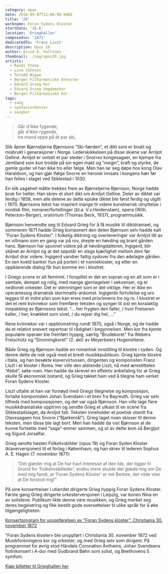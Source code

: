 ```yaml
---
category: opus
date: 2018-05-07T12:00:00.048Z
title: '20'
workname: Foran Sydens Kloster
startDate: '15.6'
location: 'Grieghallen'
composedin: '1871'
dedicatedTo: 'Franz Liszt'
description: Opus 20
author: Arvid O. Vollsnes
thumbnail: ./img/opus20.jpg
artists:
  - Randi Stene
  - Lina Johnson
  - Torodd Wigum
  - Bergen Filharmoniske Orkester
  - Edvard Grieg Kor
  - Edvard Grieg Ungdomskor
  - Bergen Filharmoniske Kor
tags:
  - sang
  - symfoniorkester
  - sangkor
---
```

> Går d’ikke fygende,  
går d’ikke rygende,  
tre mand oppe på ét par ski,

Slik åpner Bjørnstjerne Bjørnsons “Ski-færden”, et dikt som er brukt og misbrukt i generasjoner i Norge. Lederskikkelsen på disse skiene var Arnljot Gelline. Arnljot er omtalt et par steder i Snorres kongesagaer, en kjempe fra Jemtland som kun trodde på sin egen makt og “megin”, kraft og styrke, de gamle guder vil han ikke tro eller følge. Men han lar seg døpe hos kong Olav Haraldson, og han gjør ifølge Snorre en heroisk innsats i kongens hær før han felles i slaget ved Stiklestad i 1030.

En slik sagahelt måtte trekkes frem av Bjørnstjerne Bjørnson, Norge hadde bruk for helter. Han skrev et stort dikt om Arnljot Gelline. Deler av diktet var ferdig i 1859, men alle delene av dette episke diktet ble først ferdig og utgitt i 1870. Bjørnsons tekst har inspirert mange til videre kunstnerisk utnyttelse i nordisk film, romaner/fortellinger (bl.a. V.v.Heidenstam), opera (Wilh. Peterson-Berger), oratorium (Thomas Beck, 1937), programmusikk.

Bjørnson henvendte seg til Edvard Grieg for å få musikk til diktdramaet, og sommeren 1871 hadde Grieg komponert den delen Bjørnson selv hadde kalt “Foran Sydens Kloster”. I folkelig diktning og overleveringer var Arnljot litt av en villmann som en gang var på rov, drepte en høvding og brant gården hans. Bjørnson har spunnet videre på at høvdingdatteren, Ingigerd, blir skånet av Arnljot og at det oppstår en slags kjærlighet mellom dem før Arnljot drar videre. Ingigerd vandrer fattig sydover fra den ødelagte gården. En sen kveld banker hun på porten i et nonnekloster, og etter en oppklarende dialog får hun komme inn i klostret.

I Griegs scene er alt feminint. I forspillet er det en sopran og en alt som er i samtale, dempet og rolig, med mange gjentagelser i sekvenser, og et nedtonet orkester. Det er stemningen som er det viktige. Her er ikke en operamessig dramatisk stormnatts-ankomst. Ingigerds fortvilelse og uro legges til et indre plan som kan enes med priorinnens tro og ro. I klostret er det et rent kvinnekor som fremfører teksten og synger til sist en koralaktig innpakking av Bjørnsons tekst: “… her frygten den faller, / hvor Frelseren kaller, / her, knækket som sivet, / du rejser dig hel, …”

Rene kvinnekor var i oppblomstring rundt 1870, også i Norge, og de hadde da et relativt snevert repertoar til rådighet i begynnelsen. Men kor fra kjente populære operaer ble fremført hyppig, særlig “Brudekoret” fra Webers Freischütz og “Dronningkoret” (2. akt) av Meyerbeers Hugenottene.

Både Grieg og Bjørnson hadde en romantisk innstilling til klostre i syden. Og denne delte de nok også med et bredt musikkpublikum. Grieg kjente klostre i Italia, og han besøkte klavervirtuosen, dirigenten og komponisten Franz Liszt i et kloster i Roma. Her ville den aldrende Liszt, nå med ærestittelen “Abbé”, søke roen. Han hadde da skrevet en effektiv anbefaling for at Grieg skulle få økonomisk bistand, og Grieg takket ham ved å tilegne ham verket Foran Sydens Kloster.

Liszt uttalte at han var fornøyd med Griegs tilegnelse og komposisjon, fortalte komponisten Johan Svendsen i et brev fra Bayreuth. Grieg var selv tilfreds med komposisjonen, og det var også Bjørnson. Han ville lage flere musikkdramatiske opptrinn og sendte Grieg et utkast til en scene fra Stiklestadslaget, da Arnljot falt. Teksten inneholder et poetisk utsnitt fra Olavssagaen hos Snorre (“Bjarkemål”). Grieg laget noen skisser til denne teksten, men disse ble lagt bort. Men han hadde da vist Bjørnson at de kunne fortsette med “saga”-emner sammen, og ut av dette kom så Bergljot og Sigurd Jorsalfar.

Grieg sendte høsten Folkelivsbilder (opus 19) og Foran Syden Kloster (klaverversjonen) til et forlag i København, og han skrev til lederen Sophus A. E. Hagen (7. november 1871):

> “Det glæder mig at De har havt Interesse af den Ide, der ligger til Grund for ‘Folkelivsbilleder’, endnu mere skulde det glæde mig om De med mig fandt, at ‘Foran Sydens Kloster’ er mit Bedste, det vilde vise at De forstod mig!”

På sine konsertreiser i utlandet dirigerte Grieg hyppig Foran Sydens Kloster. Første gang Grieg dirigerte orkesterversjonen i Leipzig, var konen Nina en av solistene. Publikum likte denne váre musikken, og Grieg merket seg deres begeistring og fikk bestilt gode oversettelser til ulike språk for å øke tilgjengeligheten.

<a href="http://bergen.folkebibl.no/arkiv/grieg/konsertprogram/stor_18721130_kristiania.pdf" target="_blank">Konsertprogram for uroppførelsen av "Foran Sydens kloster", Christiania 30. november 1872</a>

"Foran Sydens kloster» ble uroppført i Christiania 30. november 1872 ved Musikforeningens kor og orkester, og med Grieg selv som dirigent. På programmet for øvrig stod Händels Coronation Anthems, Johan Svendsens fiolinkonsert i A-dur med Gudbrand Bøhn som solist, og Beethovens 5. symfoni.

<div class="button postButton"><a href="http://harmonien.no/konserter-og-billetter/2018/06/grieg-minutt-for-minutt/" target="_blank">Kjøp billetter til Grieghallen her</a></div>
